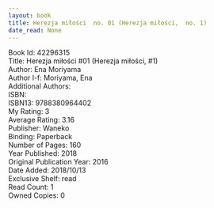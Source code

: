 ```yaml
---
layout: book
title: Herezja miłości  no. 01 (Herezja miłości,  no. 1)
date_read: None
---
```


Book Id: 42296315<br />
Title: Herezja miłości #01 (Herezja miłości, #1)<br />
Author: Ena Moriyama<br />
Author l-f: Moriyama, Ena<br />
Additional Authors: <br />
ISBN: <br />
ISBN13: 9788380964402<br />
My Rating: 3<br />
Average Rating: 3.16<br />
Publisher: Waneko<br />
Binding: Paperback<br />
Number of Pages: 160<br />
Year Published: 2018<br />
Original Publication Year: 2016<br />
Date Added: 2018/10/13<br />
Exclusive Shelf: read<br />
Read Count: 1<br />
Owned Copies: 0<br />

